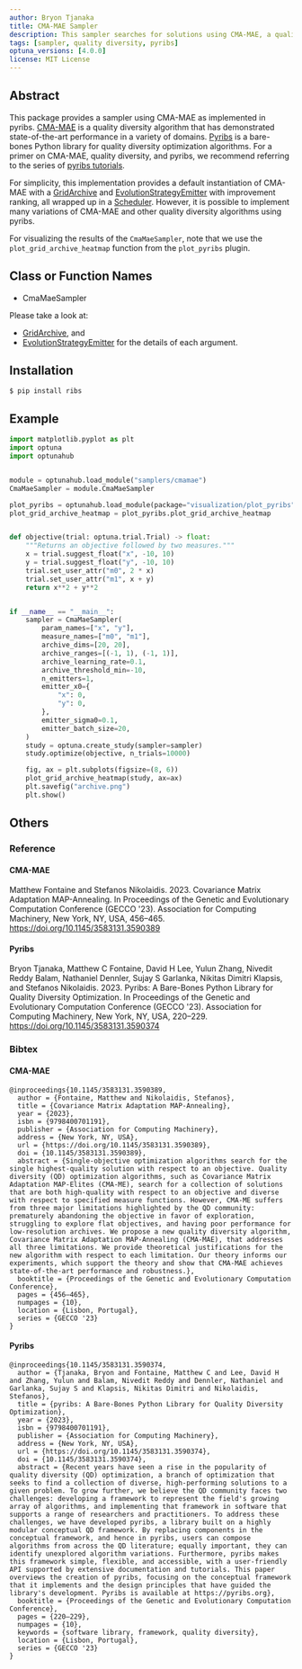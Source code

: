 ```yaml
---
author: Bryon Tjanaka
title: CMA-MAE Sampler
description: This sampler searches for solutions using CMA-MAE, a quality diversity algorihm implemented in pyribs.
tags: [sampler, quality diversity, pyribs]
optuna_versions: [4.0.0]
license: MIT License
---
```


## Abstract

This package provides a sampler using CMA-MAE as implemented in pyribs.
[CMA-MAE](https://dl.acm.org/doi/abs/10.1145/3583131.3590389) is a quality
diversity algorithm that has demonstrated state-of-the-art performance in a
variety of domains. [Pyribs](https://pyribs.org) is a bare-bones Python library
for quality diversity optimization algorithms. For a primer on CMA-MAE, quality
diversity, and pyribs, we recommend referring to the series of
[pyribs tutorials](https://docs.pyribs.org/en/stable/tutorials.html).

For simplicity, this implementation provides a default instantiation of CMA-MAE
with a
[GridArchive](https://docs.pyribs.org/en/stable/api/ribs.archives.GridArchive.html)
and
[EvolutionStrategyEmitter](https://docs.pyribs.org/en/stable/api/ribs.emitters.EvolutionStrategyEmitter.html)
with improvement ranking, all wrapped up in a
[Scheduler](https://docs.pyribs.org/en/stable/api/ribs.schedulers.Scheduler.html).
However, it is possible to implement many variations of CMA-MAE and other
quality diversity algorithms using pyribs.

For visualizing the results of the `CmaMaeSampler`, note that we use the
`plot_grid_archive_heatmap` function from the `plot_pyribs` plugin.

## Class or Function Names

- CmaMaeSampler

Please take a look at:

- [GridArchive](https://docs.pyribs.org/en/stable/api/ribs.archives.GridArchive.html), and
- [EvolutionStrategyEmitter](https://docs.pyribs.org/en/stable/api/ribs.emitters.EvolutionStrategyEmitter.html)
  for the details of each argument.

## Installation

```shell
$ pip install ribs
```

## Example

```python
import matplotlib.pyplot as plt
import optuna
import optunahub


module = optunahub.load_module("samplers/cmamae")
CmaMaeSampler = module.CmaMaeSampler

plot_pyribs = optunahub.load_module(package="visualization/plot_pyribs")
plot_grid_archive_heatmap = plot_pyribs.plot_grid_archive_heatmap


def objective(trial: optuna.trial.Trial) -> float:
    """Returns an objective followed by two measures."""
    x = trial.suggest_float("x", -10, 10)
    y = trial.suggest_float("y", -10, 10)
    trial.set_user_attr("m0", 2 * x)
    trial.set_user_attr("m1", x + y)
    return x**2 + y**2


if __name__ == "__main__":
    sampler = CmaMaeSampler(
        param_names=["x", "y"],
        measure_names=["m0", "m1"],
        archive_dims=[20, 20],
        archive_ranges=[(-1, 1), (-1, 1)],
        archive_learning_rate=0.1,
        archive_threshold_min=-10,
        n_emitters=1,
        emitter_x0={
            "x": 0,
            "y": 0,
        },
        emitter_sigma0=0.1,
        emitter_batch_size=20,
    )
    study = optuna.create_study(sampler=sampler)
    study.optimize(objective, n_trials=10000)

    fig, ax = plt.subplots(figsize=(8, 6))
    plot_grid_archive_heatmap(study, ax=ax)
    plt.savefig("archive.png")
    plt.show()
```

## Others

### Reference

#### CMA-MAE

Matthew Fontaine and Stefanos Nikolaidis. 2023. Covariance Matrix Adaptation
MAP-Annealing. In Proceedings of the Genetic and Evolutionary Computation
Conference (GECCO '23). Association for Computing Machinery, New York, NY, USA,
456–465. https://doi.org/10.1145/3583131.3590389

#### Pyribs

Bryon Tjanaka, Matthew C Fontaine, David H Lee, Yulun Zhang, Nivedit Reddy
Balam, Nathaniel Dennler, Sujay S Garlanka, Nikitas Dimitri Klapsis, and
Stefanos Nikolaidis. 2023. Pyribs: A Bare-Bones Python Library for Quality
Diversity Optimization. In Proceedings of the Genetic and Evolutionary
Computation Conference (GECCO '23). Association for Computing Machinery, New
York, NY, USA, 220–229. https://doi.org/10.1145/3583131.3590374

### Bibtex

#### CMA-MAE

```
@inproceedings{10.1145/3583131.3590389,
  author = {Fontaine, Matthew and Nikolaidis, Stefanos},
  title = {Covariance Matrix Adaptation MAP-Annealing},
  year = {2023},
  isbn = {9798400701191},
  publisher = {Association for Computing Machinery},
  address = {New York, NY, USA},
  url = {https://doi.org/10.1145/3583131.3590389},
  doi = {10.1145/3583131.3590389},
  abstract = {Single-objective optimization algorithms search for the single highest-quality solution with respect to an objective. Quality diversity (QD) optimization algorithms, such as Covariance Matrix Adaptation MAP-Elites (CMA-ME), search for a collection of solutions that are both high-quality with respect to an objective and diverse with respect to specified measure functions. However, CMA-ME suffers from three major limitations highlighted by the QD community: prematurely abandoning the objective in favor of exploration, struggling to explore flat objectives, and having poor performance for low-resolution archives. We propose a new quality diversity algorithm, Covariance Matrix Adaptation MAP-Annealing (CMA-MAE), that addresses all three limitations. We provide theoretical justifications for the new algorithm with respect to each limitation. Our theory informs our experiments, which support the theory and show that CMA-MAE achieves state-of-the-art performance and robustness.},
  booktitle = {Proceedings of the Genetic and Evolutionary Computation Conference},
  pages = {456–465},
  numpages = {10},
  location = {Lisbon, Portugal},
  series = {GECCO '23}
}
```

#### Pyribs

```
@inproceedings{10.1145/3583131.3590374,
  author = {Tjanaka, Bryon and Fontaine, Matthew C and Lee, David H and Zhang, Yulun and Balam, Nivedit Reddy and Dennler, Nathaniel and Garlanka, Sujay S and Klapsis, Nikitas Dimitri and Nikolaidis, Stefanos},
  title = {pyribs: A Bare-Bones Python Library for Quality Diversity Optimization},
  year = {2023},
  isbn = {9798400701191},
  publisher = {Association for Computing Machinery},
  address = {New York, NY, USA},
  url = {https://doi.org/10.1145/3583131.3590374},
  doi = {10.1145/3583131.3590374},
  abstract = {Recent years have seen a rise in the popularity of quality diversity (QD) optimization, a branch of optimization that seeks to find a collection of diverse, high-performing solutions to a given problem. To grow further, we believe the QD community faces two challenges: developing a framework to represent the field's growing array of algorithms, and implementing that framework in software that supports a range of researchers and practitioners. To address these challenges, we have developed pyribs, a library built on a highly modular conceptual QD framework. By replacing components in the conceptual framework, and hence in pyribs, users can compose algorithms from across the QD literature; equally important, they can identify unexplored algorithm variations. Furthermore, pyribs makes this framework simple, flexible, and accessible, with a user-friendly API supported by extensive documentation and tutorials. This paper overviews the creation of pyribs, focusing on the conceptual framework that it implements and the design principles that have guided the library's development. Pyribs is available at https://pyribs.org},
  booktitle = {Proceedings of the Genetic and Evolutionary Computation Conference},
  pages = {220–229},
  numpages = {10},
  keywords = {software library, framework, quality diversity},
  location = {Lisbon, Portugal},
  series = {GECCO '23}
}
```
